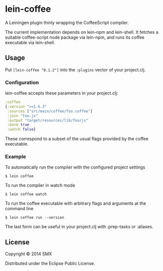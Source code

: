 # lein-coffee

A Leiningen plugin thinly wrapping the CoffeeScript compiler.

The current implementation depends on lein-npm and lein-shell. It fetches a suitable coffee-script node package via lein-npm, and runs its coffee executable via lein-shell.

## Usage

Put `[lein-coffee "0.1.2"]` into the `:plugins` vector of your project.clj.

### Configuration

lein-coffee accepts these parameters in your project.clj:

```clj
:coffee
{:version ">=1.6.3"
 :sources ["src/main/coffee/foo.coffee"]
 :join "foo.js"
 :output "target/resources/lib/foo/js"
 :bare true
 :watch false}
```

These correspond to a subset of the usual flags provided by the coffee executable.

### Example

To automatically run the compiler with the configured project settings

    $ lein coffee

To run the compiler in watch mode

    $ lein coffee watch

To run the coffee executable with arbitrary flags and arguments at the command line

    $ lein coffee run --version

The last form can be useful in your project.clj with :prep-tasks or :aliases.

## License

Copyright © 2014 SMX

Distributed under the Eclipse Public License.
